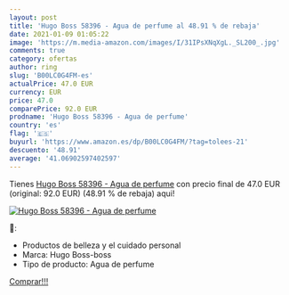 ```yaml
---
layout: post
title: 'Hugo Boss 58396 - Agua de perfume al 48.91 % de rebaja'
date: 2021-01-09 01:05:22
image: 'https://m.media-amazon.com/images/I/31IPsXNqXgL._SL200_.jpg'
comments: true
category: ofertas
author: ring
slug: 'B00LC0G4FM-es'
actualPrice: 47.0 EUR
currency: EUR
price: 47.0
comparePrice: 92.0 EUR
prodname: 'Hugo Boss 58396 - Agua de perfume'
country: 'es'
flag: '🇪🇸'
buyurl: 'https://www.amazon.es/dp/B00LC0G4FM/?tag=tolees-21'
descuento: '48.91'
average: '41.06902597402597'
---
```


Tienes [Hugo Boss 58396 - Agua de perfume](https://www.amazon.es/dp/B00LC0G4FM/?tag=tolees-21) con precio final de  47.0 EUR (original: 92.0 EUR) (48.91 %  de rebaja) aqui!

[![Hugo Boss 58396 - Agua de perfume](https://m.media-amazon.com/images/I/31IPsXNqXgL._SL200_.jpg)](https://www.amazon.es/dp/B00LC0G4FM/?tag=tolees-21)

🔎:

- Productos de belleza y el cuidado personal
- Marca: Hugo Boss-boss
- Tipo de producto: Agua de perfume

[Comprar!!!](https://www.amazon.es/dp/B00LC0G4FM/?tag=tolees-21)
